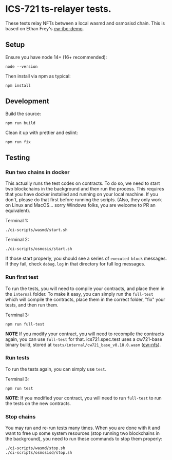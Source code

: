 # ICS-721 ts-relayer tests.

These tests relay NFTs between a local wasmd and osmosisd chain. This
is based on Ethan Frey's
[cw-ibc-demo](https://github.com/confio/cw-ibc-demo).

## Setup

Ensure you have node 14+ (16+ recommended):

```
node --version
```

Then install via npm as typical:

```
npm install
```

## Development

Build the source:

```
npm run build
```

Clean it up with prettier and eslint:

```
npm run fix
```

## Testing

### Run two chains in docker

This actually runs the test codes on contracts. To do so, we need to
start two blockchains in the background and then run the process. This
requires that you have docker installed and running on your local
machine. If you don't, please do that first before running the
scripts. (Also, they only work on Linux and MacOS... sorry Windows
folks, you are welcome to PR an equivalent).

Terminal 1:

```
./ci-scripts/wasmd/start.sh
```

Terminal 2:

```
./ci-scripts/osmosis/start.sh
```

If those start properly, you should see a series of `executed block`
messages. If they fail, check `debug.log` in that directory for full
log messages.

### Run first test

To run the tests, you will need to compile your contracts, and place
them in the `internal` folder. To make it easy, you can simply run
the `full-test` which will compile the contracts, place them in the
correct folder, "fix" your tests, and then run them.

Terminal 3:

```
npm run full-test
```

**NOTE** If you modify your contract, you will need to recompile the
contracts again, you can use `full-test` for that. ics721.spec.test
uses a cw721-base binary build, stored at
`tests/internal/cw721_base_v0.18.0.wasm` ([cw-nfs](https://github.com/CosmWasm/cw-nfts/releases/tag/v0.18.0)).

### Run tests

To run the tests again, you can simply use `test`.

Terminal 3:

```
npm run test
```

**NOTE**: If you modified your contract, you will need to run
`full-test` to run the tests on the new contracts.

### Stop chains

You may run and re-run tests many times. When you are done with it and
want to free up some system resources (stop running two blockchains in
the background), you need to run these commands to stop them properly:

```
./ci-scripts/wasmd/stop.sh
./ci-scripts/osmosisd/stop.sh
```
